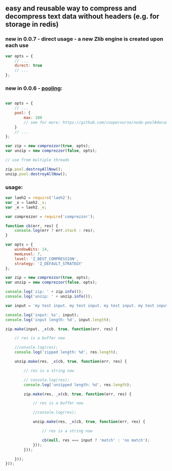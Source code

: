 ## easy and reusable way to compress and decompress text data without headers (e.g. for storage in redis)

### new in 0.0.7 - direct usage - a new Zlib engine is created upon each use

```js
var opts = {
    // ...
    direct: true
    // ...
};
```

### new in 0.0.6 - [pooling](https://github.com/coopernurse/node-pool#documentation):

```js

var opts = {
    // ...
    pool: {
        max: 100
        // see for more: https://github.com/coopernurse/node-pool#documentation
    }
    // ...
};

var zip = new comprezzor(true, opts);
var unzip = new comprezzor(false, opts);

// use from multiple threads

zip.pool.destroyAllNow();
unzip.pool.destroyAllNow();

```


### usage:

```js
var laeh2 = require('laeh2');
var _x = laeh2._x;
var _e = laeh2._e;

var comprezzor = require('comprezzor');

function cb(err, res) {
    console.log(err ? err.stack : res);
}

var opts = {
    windowBits: 14,
    memLevel: 7,
    level: 'Z_BEST_COMPRESSION',
    strategy: 'Z_DEFAULT_STRATEGY'
};

var zip = new comprezzor(true, opts);
var unzip = new comprezzor(false, opts);

console.log('zip: ' + zip.info());
console.log('unzip: ' + unzip.info());

var input = 'my test input. my test input. my test input. my test input. my test input. my test input.';

console.log('input: %s', input);
console.log('input length: %d', input.length);

zip.make(input, _x(cb, true, function(err, res) {

    // res is a buffer now

    //console.log(res);
    console.log('zipped length: %d', res.length);

    unzip.make(res, _x(cb, true, function(err, res) {

        // res is a string now

        // console.log(res);
        console.log('unzipped length: %d', res.length);

        zip.make(res, _x(cb, true, function(err, res) {

            // res is a buffer now

            //console.log(res);

            unzip.make(res, _x(cb, true, function(err, res) {

                // res is a string now

                cb(null, res === input ? 'match' : 'no match');
            }));
        }));

    }));
}));
```

